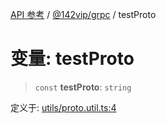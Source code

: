 [API 参考](../../../index.md) / [@142vip/grpc](../index.md) / testProto

# 变量: testProto

> `const` **testProto**: `string`

定义于: [utils/proto.util.ts:4](https://github.com/142vip/core-x/blob/724c9f80a9f43d7639fb0f15c0381f9ca258849b/packages/grpc/src/utils/proto.util.ts#L4)
